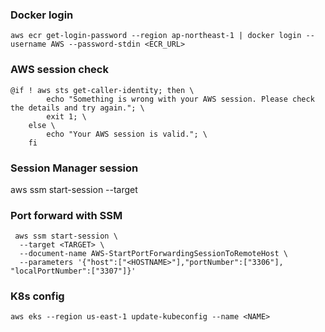 ### Docker login
```shell
aws ecr get-login-password --region ap-northeast-1 | docker login --username AWS --password-stdin <ECR_URL>
```

### AWS session check
```shell
@if ! aws sts get-caller-identity; then \
  		echo "Something is wrong with your AWS session. Please check the details and try again."; \
  		exit 1; \
  	else \
		echo "Your AWS session is valid."; \
	fi
```

### Session Manager session

aws ssm start-session --target <TARGET>

### Port forward with SSM
```shell	
 aws ssm start-session \
  --target <TARGET> \
  --document-name AWS-StartPortForwardingSessionToRemoteHost \
  --parameters '{"host":["<HOSTNAME>"],"portNumber":["3306"], "localPortNumber":["3307"]}'
```
	
### K8s config
```shell
aws eks --region us-east-1 update-kubeconfig --name <NAME>
```

